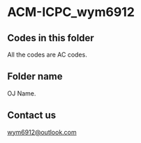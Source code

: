 # ACM-ICPC_wym6912
## Codes in this folder
 All the codes are AC codes.
## Folder name
 OJ Name.
## Contact us
 wym6912@outlook.com
